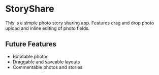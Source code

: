 StoryShare
==============

This is a simple photo story sharing app.  Features drag and drop photo upload and inline editing of photo fields.


Future Features
------------------
- Rotatable photos
- Draggable and saveable layouts
- Commentable photos and stories
